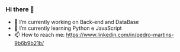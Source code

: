 ### Hi there 👋

- 🔭 I’m currently working on Back-end and DataBase
- 🌱 I’m currently learning Python e JavaScript
- 📫 How to reach me: https://www.linkedin.com/in/pedro-martins-9b6b9b21b/
